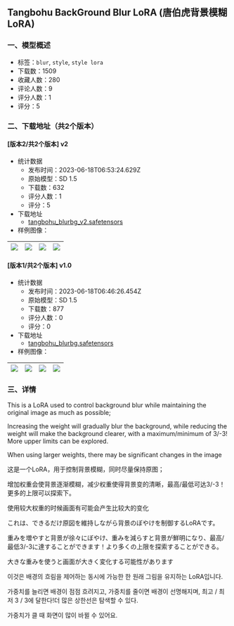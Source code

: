 ## Tangbohu BackGround Blur LoRA (唐伯虎背景模糊LoRA)
### 一、模型概述

- 标签：`blur`, `style`, `style lora`
- 下载数：1509
- 收藏人数：280
- 评论人数：9
- 评分人数：1
- 评分：5

### 二、下载地址（共2个版本）

#### [版本2/共2个版本] v2

- 统计数据
  - 发布时间：2023-06-18T06:53:24.629Z
  - 原始模型：SD 1.5
  - 下载数：632
  - 评分人数：1
  - 评分：5
- 下载地址
  - [tangbohu_blurbg_v2.safetensors](https://civitai.com/api/download/models/98528)
- 样例图像：

| <img src="https://image.civitai.com/xG1nkqKTMzGDvpLrqFT7WA/d7484671-e59c-47a1-b9b7-2f11c6e146c4/width=450/1190275.jpeg" /> | <img src="https://image.civitai.com/xG1nkqKTMzGDvpLrqFT7WA/1a73ee39-3aed-4369-8eab-d3208daff51f/width=450/1190252.jpeg" /> | <img src="https://image.civitai.com/xG1nkqKTMzGDvpLrqFT7WA/1374ffb8-6697-4e4c-b1cc-54d4a3a144c8/width=450/1202074.jpeg" /> | <img src="https://image.civitai.com/xG1nkqKTMzGDvpLrqFT7WA/370edb79-2b83-4422-80ba-c389e0c842eb/width=450/1190253.jpeg" /> |
| ---- | ---- | ---- | ---- |

#### [版本1/共2个版本] v1.0

- 统计数据
  - 发布时间：2023-06-18T06:46:26.454Z
  - 原始模型：SD 1.5
  - 下载数：877
  - 评分人数：0
  - 评分：0
- 下载地址
  - [tangbohu_blurbg.safetensors](https://civitai.com/api/download/models/86501)
- 样例图像：

| <img src="https://image.civitai.com/xG1nkqKTMzGDvpLrqFT7WA/e984529d-50a7-416b-b5f8-3b6841fa5e0a/width=450/1190065.jpeg" /> | <img src="https://image.civitai.com/xG1nkqKTMzGDvpLrqFT7WA/7f2a4b8f-974e-4e2c-811c-15914afe026c/width=450/985147.jpeg" /> | <img src="https://image.civitai.com/xG1nkqKTMzGDvpLrqFT7WA/e3dbc99e-35e5-4f58-b1aa-e5e086de5f15/width=450/985161.jpeg" /> | <img src="https://image.civitai.com/xG1nkqKTMzGDvpLrqFT7WA/7e80d848-1a7f-4a37-abd8-a189194b4c14/width=450/1190060.jpeg" /> |
| ---- | ---- | ---- | ---- |


### 三、详情
<p>This is a LoRA used to control background blur while maintaining the original image as much as possible;</p><p>Increasing the weight will gradually blur the background, while reducing the weight will make the background clearer, with a maximum/minimum of 3/-3! More upper limits can be explored.</p><p>When using larger weights, there may be significant changes in the image</p><p></p><p>这是一个LoRA，用于控制背景模糊，同时尽量保持原图；</p><p>增加权重会使背景逐渐模糊，减少权重使得背景变的清晰，最高/最低可达3/-3！更多的上限可以探索下。</p><p>使用较大权重的时候画面有可能会产生比较大的变化</p><p></p><p>これは、できるだけ原図を維持しながら背景のぼやけを制御するLoRAです。</p><p>重みを増やすと背景が徐々にぼやけ、重みを減らすと背景が鮮明になり、最高/最低3/-3に達することができます！より多くの上限を探索することができる。</p><p>大きな重みを使うと画面が大きく変化する可能性があります</p><p></p><p></p><p>이것은 배경의 흐림을 제어하는 동시에 가능한 한 원래 그림을 유지하는 LoRA입니다.</p><p>가중치를 늘리면 배경이 점점 흐려지고, 가중치를 줄이면 배경이 선명해지며, 최고 / 최저 3 / 3에 달한다!더 많은 상한선은 탐색할 수 있다.</p><p>가중치가 클 때 화면이 많이 바뀔 수 있어요.</p>